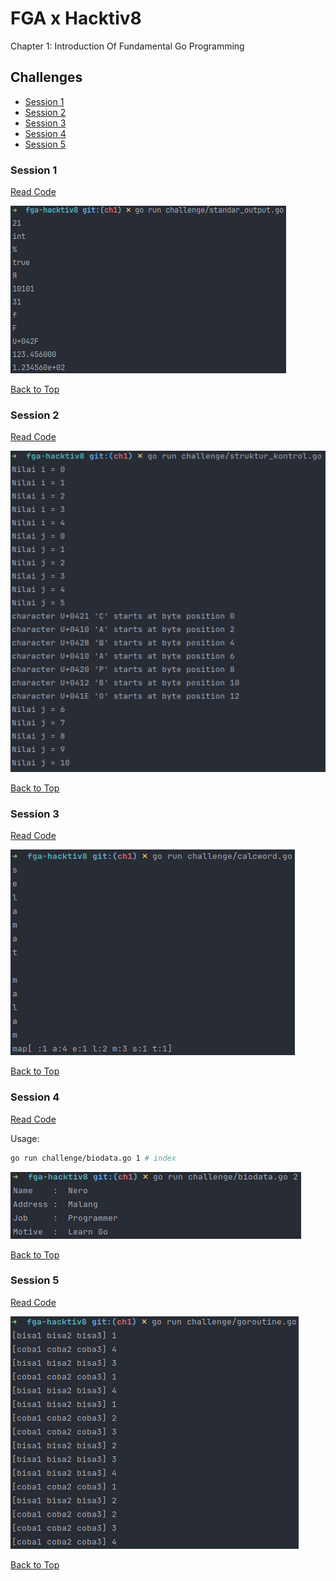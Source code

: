 # FGA x Hacktiv8
Chapter 1: Introduction Of Fundamental Go Programming

## Challenges

- [Session 1](#session-1)
- [Session 2](#session-2)
- [Session 3](#session-3)
- [Session 4](#session-4)
- [Session 5](#session-5)

### Session 1

[Read Code](challenge/standar_output.go)

![Result 1](.git-assets/ch1.png)

[Back to Top](#challenges)

### Session 2

[Read Code](challenge/struktur_kontrol.go)

![Result 2](.git-assets/ch2.png)

[Back to Top](#challenges)

### Session 3

[Read Code](challenge/calcword.go)

![Result 3](.git-assets/ch3.png)

[Back to Top](#challenges)

### Session 4

[Read Code](challenge/biodata.go)

Usage:

```bash
go run challenge/biodata.go 1 # index
```

![Result 4](.git-assets/ch4.png)

[Back to Top](#challenges)

### Session 5

[Read Code](challenge/goroutine.go)

![Result 5](.git-assets/ch5.png)

[Back to Top](#challenges)
